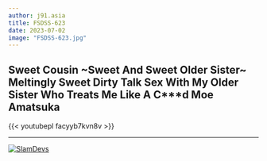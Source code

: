 ```yaml
---
author: j91.asia
title: FSDSS-623 
date: 2023-07-02
image: "FSDSS-623.jpg"
---
```


## Sweet Cousin ~Sweet And Sweet Older Sister~ Meltingly Sweet Dirty Talk Sex With My Older Sister Who Treats Me Like A C***d Moe Amatsuka


{{< youtubepl facyyb7kvn8v >}}
___
[![SlamDevs](https://www.pngall.com/wp-content/uploads/2/Download-Button-PNG-File-Download-Free.png)](https://t.me/SlamDevs)
